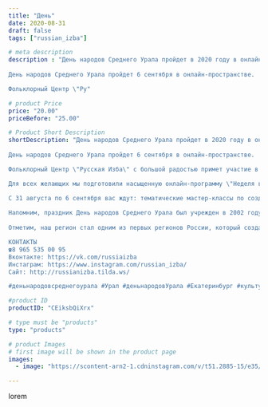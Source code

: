 ```yaml
---
title: "День"
date: 2020-08-31
draft: false
tags: ["russian_izba"]

# meta description
description : "День народов Среднего Урала пройдет в 2020 году в онлайн-формате
 
День народов Среднего Урала пройдет 6 сентября в онлайн-пространстве.

Фольклорный Центр \"Ру"

# product Price
price: "20.00"
priceBefore: "25.00"

# Product Short Description
shortDescription: "День народов Среднего Урала пройдет в 2020 году в онлайн-формате
 
День народов Среднего Урала пройдет 6 сентября в онлайн-пространстве.

Фольклорный Центр \"Русская Изба\" с большой радостью примет участие в масштабном празднике. 

Для всех желающих мы подготовили насыщенную онлайн-программу \"Неделя в русской избе\". 

С 31 августа по 6 сентября вас ждут: тематические мастер-классы по созданию народных кукол, чтение народных сказок, информационные посты о предметах быта, видеоролики с рассказами о традиционных музыкальных инструментах , представление коллекции традиционной одежды в современной интерпретации. 
 
Напомним, праздник День народов Среднего Урала был учрежден в 2002 году указом губернатора Свердловской области. Ежегодно он проводился в формате массовых гуляний с концертами, работой национальных подворий и интерактивных площадок. 
 
Отметим, наш регион стал одним из первых регионов России, который создал такой культурный проект в области национальной политики. Кроме этого Свердловская область, на территории которой проживают более 160 народов, признана лидером по развитию межнациональных отношений.

КОНТАКТЫ 
☎8 965 535 00 95 
Вконтакте: https://vk.com/russiaizba 
Инстаграм: https://www.instagram.com/russian_izba/ 
Сайт: http://russianizba.tilda.ws/

#деньнародовсреднегоурала #Урал #деньнародовУрала #Екатеринбург #культурарф #культураекатеринбурга #национальнаяполитика"

#product ID
productID: "CEiksbQiXrx"

# type must be "products"
type: "products"

# product Images
# first image will be shown in the product page
images:
  - image: "https://scontent-arn2-1.cdninstagram.com/v/t51.2885-15/e35/s1080x1080/118554675_821855758408593_801675520519345395_n.jpg?_nc_ht=scontent-arn2-1.cdninstagram.com&_nc_cat=109&_nc_ohc=tbcuLTnflOIAX-rp0wX&tp=1&oh=f30624bbe992ea6e4b349af51c80cafc&oe=604F33ED&ig_cache_key=MjM4NzYzMjEzNTA1OTYzNDkyOQ%3D%3D.2"

---
```

lorem
